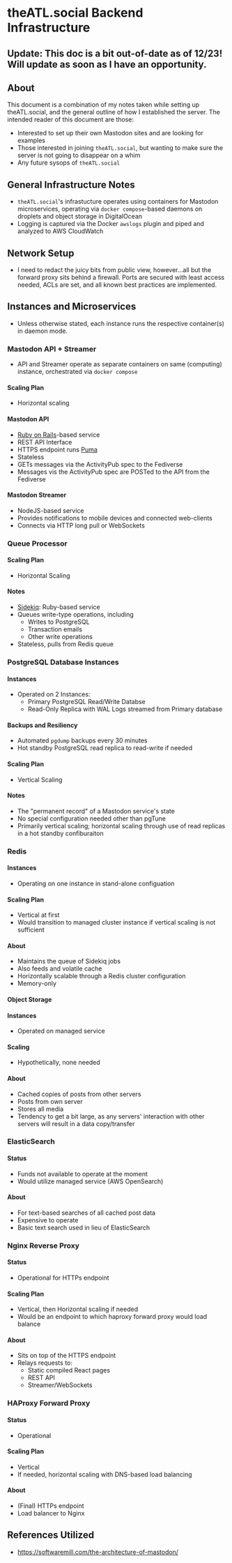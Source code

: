 # theATL.social Backend Infrastructure

## __Update: This doc is a bit out-of-date as of 12/23! Will update as soon as I have an opportunity.__

## About

This document is a combination of my notes taken while setting up theATL.social, and the general outline of how I established the server. The intended reader of this document are those:

- Interested to set up their own Mastodon sites and are looking for examples
- Those interested in joining `theATL.social`, but wanting to make sure the server is not going to disappear on a whim
- Any future sysops of `theATL.social`

## General Infrastructure Notes

- `theATL.social`'s infrastucture operates using containers for Mastodon microservices, operating via `docker compose`-based daemons on droplets and object storage in DigitalOcean
- Logging is captured via the Docker `awslogs` plugin and piped and analyzed to AWS CloudWatch

## Network Setup
- I need to redact the juicy bits from public view, however...all but the forward proxy sits behind a firewall. Ports are secured with least access needed, ACLs are set, and all known best practices are implemented.

## Instances and Microservices

- Unless otherwise stated, each instance runs the respective container(s) in daemon mode.

### Mastodon API + Streamer
- API and Streamer operate as separate containers on same (computing) instance, orchestrated via `docker compose`

#### Scaling Plan
- Horizontal scaling

#### Mastodon API
- [Ruby on Rails](https://rubyonrails.org)-based service
- REST API Interface
- HTTPS endpoint runs [Puma](https://puma.io)
- Stateless
- GETs messages via the ActivityPub spec to the Fediverse
- Messages vis the ActivityPub spec are POSTed to the API from the Fediverse

#### Mastodon Streamer
- NodeJS-based service
- Provides notifications to mobile devices and connected web-clients
- Connects via HTTP long pull or WebSockets


### Queue Processor

#### Scaling Plan
- Horizontal Scaling

#### Notes
- [Sidekiq](https://github.com/mperham/sidekiq): Ruby-based service
- Queues write-type operations, including
  - Writes to PostgreSQL
  - Transaction emails
  - Other write operations
- Stateless, pulls from Redis queue

### PostgreSQL Database Instances

#### Instances
- Operated on 2 Instances:
  - Primary PostgreSQL Read/Write Databse
  - Read-Only Replica with WAL Logs streamed from Primary database

#### Backups and Resiliency
- Automated `pgdump` backups every 30 minutes
- Hot standby PostgreSQL read replica to read-write if needed

#### Scaling Plan
- Vertical Scaling

#### Notes
- The "permanent record" of a Mastodon service's state
- No special configuration needed other than pgTune
- Primarily vertical scaling; horizontal scaling through use of read replicas in a hot standby confiburaiton

### Redis

#### Instances
- Operating on one instance in stand-alone configuation

#### Scaling Plan
- Vertical at first
- Would transition to managed cluster instance if vertical scaling is not sufficient

#### About
- Maintains the queue of Sidekiq jobs
- Also feeds and volatile cache
- Horizontally scalable through a Redis cluster configuration
- Memory-only

#### Object Storage

#### Instances
- Operated on managed service

#### Scaling
- Hypothetically, none needed

#### About
- Cached copies of posts from other servers
- Posts from own server
- Stores all media
- Tendency to get a bit large, as any servers' interaction with other servers will result in a data copy/transfer

### ElasticSearch

#### Status
- Funds not available to operate at the moment
- Would utilize managed service (AWS OpenSearch)

#### About
- For text-based searches of all cached post data
- Expensive to operate
- Basic text search used in lieu of ElasticSearch

### Nginx Reverse Proxy

#### Status
- Operational for HTTPs endpoint

#### Scaling Plan
- Vertical, then Horizontal scaling if needed
- Would be an endpoint to which haproxy forward proxy would load balance

#### About
- Sits on top of the HTTPS endpoint
- Relays requests to:
  - Static compiled React pages
  - REST API
  - Streamer/WebSockets


### HAProxy Forward Proxy

#### Status
- Operational

#### Scaling Plan
- Vertical
- If needed, horizontal scaling with DNS-based load balancing

#### About
- (Final) HTTPs endpoint
- Load balancer to Nginx


## References Utilized

- https://softwaremill.com/the-architecture-of-mastodon/
